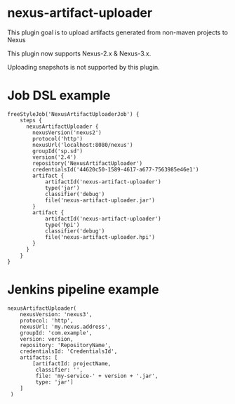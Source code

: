 # nexus-artifact-uploader

This plugin goal is to upload artifacts generated from non-maven projects to Nexus

This plugin now supports Nexus-2.x & Nexus-3.x.

Uploading snapshots is not supported by this plugin.

# Job DSL example

    freeStyleJob('NexusArtifactUploaderJob') {
        steps {
          nexusArtifactUploader {
            nexusVersion('nexus2')
            protocol('http')
            nexusUrl('localhost:8080/nexus')
            groupId('sp.sd')
            version('2.4')
            repository('NexusArtifactUploader')
            credentialsId('44620c50-1589-4617-a677-7563985e46e1')
            artifact {
                artifactId('nexus-artifact-uploader')
                type('jar')
                classifier('debug')
                file('nexus-artifact-uploader.jar')
            }
            artifact {
                artifactId('nexus-artifact-uploader')
                type('hpi')
                classifier('debug')
                file('nexus-artifact-uploader.hpi')
            }
          }
        }
    }

# Jenkins pipeline example

    nexusArtifactUploader(
        nexusVersion: 'nexus3',
        protocol: 'http',
        nexusUrl: 'my.nexus.address',
        groupId: 'com.example',
        version: version,
        repository: 'RepositoryName',
        credentialsId: 'CredentialsId',
        artifacts: [
            [artifactId: projectName,
             classifier: '',
             file: 'my-service-' + version + '.jar',
             type: 'jar']
        ]
     )
